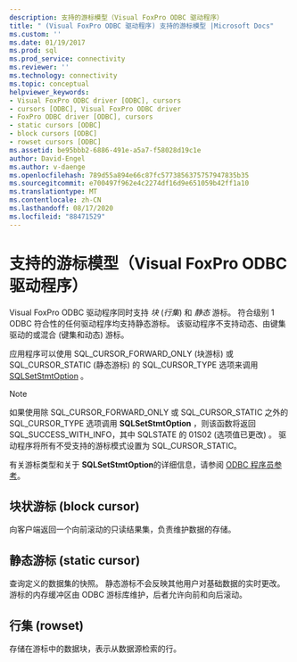 ```yaml
---
description: 支持的游标模型（Visual FoxPro ODBC 驱动程序）
title: " (Visual FoxPro ODBC 驱动程序) 支持的游标模型 |Microsoft Docs"
ms.custom: ''
ms.date: 01/19/2017
ms.prod: sql
ms.prod_service: connectivity
ms.reviewer: ''
ms.technology: connectivity
ms.topic: conceptual
helpviewer_keywords:
- Visual FoxPro ODBC driver [ODBC], cursors
- cursors [ODBC], Visual FoxPro ODBC driver
- FoxPro ODBC driver [ODBC], cursors
- static cursors [ODBC]
- block cursors [ODBC]
- rowset cursors [ODBC]
ms.assetid: be95bbb2-6886-491e-a5a7-f58028d19c1e
author: David-Engel
ms.author: v-daenge
ms.openlocfilehash: 789d55a894e66c87fc5773856375757947835b35
ms.sourcegitcommit: e700497f962e4c2274df16d9e651059b42ff1a10
ms.translationtype: MT
ms.contentlocale: zh-CN
ms.lasthandoff: 08/17/2020
ms.locfileid: "88471529"
---
```

# <a name="supported-cursor-model-visual-foxpro-odbc-driver"></a>支持的游标模型（Visual FoxPro ODBC 驱动程序）
Visual FoxPro ODBC 驱动程序同时支持 *块* (*行集*) 和 *静态* 游标。 符合级别 1 ODBC 符合性的任何驱动程序均支持静态游标。 该驱动程序不支持动态、由键集驱动的或混合 (键集和动态) 游标。  
  
 应用程序可以使用 SQL_CURSOR_FORWARD_ONLY (块游标) 或 SQL_CURSOR_STATIC (静态游标) 的 SQL_CURSOR_TYPE 选项来调用 [SQLSetStmtOption](../../odbc/microsoft/sqlsetstmtoption-visual-foxpro-odbc-driver.md) 。  
  
> [!NOTE]  
>  如果使用除 SQL_CURSOR_FORWARD_ONLY 或 SQL_CURSOR_STATIC 之外的 SQL_CURSOR_TYPE 选项调用 **SQLSetStmtOption** ，则该函数将返回 SQL_SUCCESS_WITH_INFO，其中 SQLSTATE 的 01S02 (选项值已更改) 。 驱动程序将所有不受支持的游标模式设置为 SQL_CURSOR_STATIC。  
  
 有关游标类型和关于 **SQLSetStmtOption**的详细信息，请参阅 [ODBC 程序员参考](../../odbc/reference/odbc-programmer-s-reference.md)。  
  
## <a name="block-cursor"></a>块状游标 (block cursor)  
 向客户端返回一个向前滚动的只读结果集，负责维护数据的存储。  
  
## <a name="static-cursor"></a>静态游标 (static cursor)  
 查询定义的数据集的快照。 静态游标不会反映其他用户对基础数据的实时更改。 游标的内存缓冲区由 ODBC 游标库维护，后者允许向前和向后滚动。  
  
## <a name="rowset"></a>行集 (rowset)  
 存储在游标中的数据块，表示从数据源检索的行。
